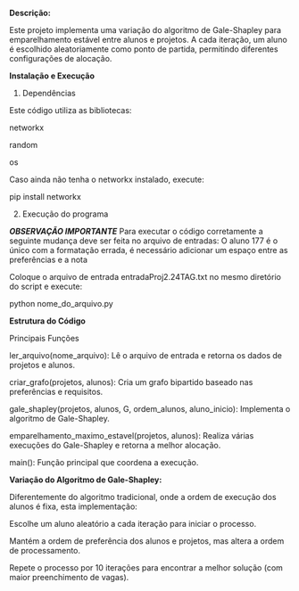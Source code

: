 **Descrição:**

Este projeto implementa uma variação do algoritmo de Gale-Shapley para emparelhamento estável entre alunos e projetos.
A cada iteração, um aluno é escolhido aleatoriamente como ponto de partida, permitindo diferentes configurações de alocação.

**Instalação e Execução**

1. Dependências

Este código utiliza as bibliotecas:

networkx 

random 

os 

Caso ainda não tenha o networkx instalado, execute:

pip install networkx

2. Execução do programa

***OBSERVAÇÃO IMPORTANTE***
Para executar o código corretamente a seguinte mudança deve ser feita no arquivo de entradas:
O aluno 177 é o único com a formatação errada, é necessário adicionar um espaço entre as preferências e a nota

Coloque o arquivo de entrada entradaProj2.24TAG.txt no mesmo diretório do script e execute:

python nome_do_arquivo.py

**Estrutura do Código**

Principais Funções

ler_arquivo(nome_arquivo): Lê o arquivo de entrada e retorna os dados de projetos e alunos.

criar_grafo(projetos, alunos): Cria um grafo bipartido baseado nas preferências e requisitos.

gale_shapley(projetos, alunos, G, ordem_alunos, aluno_inicio): Implementa o algoritmo de Gale-Shapley.

emparelhamento_maximo_estavel(projetos, alunos): Realiza várias execuções do Gale-Shapley e retorna a melhor alocação.

main(): Função principal que coordena a execução.



**Variação do Algoritmo de Gale-Shapley:**

Diferentemente do algoritmo tradicional, onde a ordem de execução dos alunos é fixa, esta implementação:

Escolhe um aluno aleatório a cada iteração para iniciar o processo.

Mantém a ordem de preferência dos alunos e projetos, mas altera a ordem de processamento.

Repete o processo por 10 iterações para encontrar a melhor solução (com maior preenchimento de vagas).
